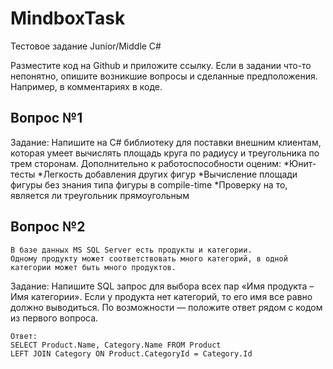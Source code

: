 # MindboxTask
Тестовое задание Junior/Middle C#

Разместите код на Github и приложите ссылку.
Если в задании что-то непонятно, опишите возникшие вопросы и сделанные предположения.
Например, в комментариях в коде.

## Вопрос №1
Задание:
Напишите на C# библиотеку для поставки внешним клиентам, которая умеет вычислять площадь круга по радиусу и треугольника по трем сторонам. Дополнительно к работоспособности оценим:
*Юнит-тесты
*Легкость добавления других фигур
*Вычисление площади фигуры без знания типа фигуры в compile-time
*Проверку на то, является ли треугольник прямоугольным

## Вопрос №2
```
В базе данных MS SQL Server есть продукты и категории.
Одному продукту может соответствовать много категорий, в одной категории может быть много продуктов.
```
Задание:
Напишите SQL запрос для выбора всех пар «Имя продукта – Имя категории». Если у продукта нет категорий, то его имя все равно должно выводиться.
По возможности — положите ответ рядом с кодом из первого вопроса.

```
Ответ:
SELECT Product.Name, Category.Name FROM Product
LEFT JOIN Category ON Product.CategoryId = Category.Id
```
